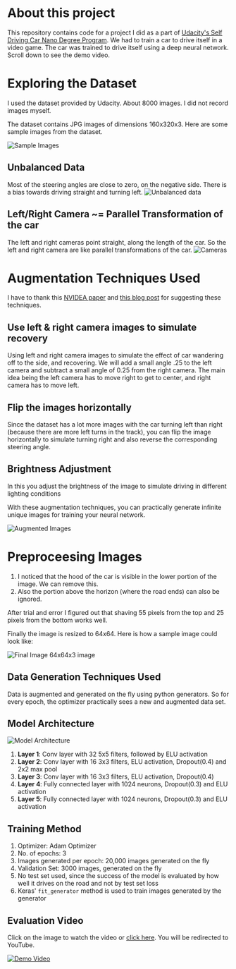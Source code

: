 # About this project
This repository contains code for a project I did as a part of [Udacity's Self Driving Car Nano Degree Program](https://www.udacity.com/drive). We had to train a car to drive itself in a video game. The car was trained to drive itself using a deep neural network. Scroll down to see the demo video.

# Exploring the Dataset
I used the dataset provided by Udacity. About 8000 images. I did not record images myself.

The dataset contains JPG images of dimensions 160x320x3. Here are some sample images from the dataset.

![Sample Images](assets/sample_images.png)

## Unbalanced Data
Most of the steering angles are close to zero, on the negative side. There is a bias towards driving straight and turning left.
![Unbalanced data](assets/unbalanced_data.png)

## Left/Right Camera ~= Parallel Transformation of the car
The left and right cameras point straight, along the length of the car. So the left and right camera are like parallel transformations of the car.
![Cameras](assets/cameras.png)

# Augmentation Techniques Used

I have to thank this [NVIDEA paper](http://images.nvidia.com/content/tegra/automotive/images/2016/solutions/pdf/end-to-end-dl-using-px.pdf) and [this blog post](https://chatbotslife.com/using-augmentation-to-mimic-human-driving-496b569760a9#.d779iwp28) for suggesting these techniques.

## Use left & right camera images to simulate recovery
Using left and right camera images to simulate the effect of car wandering off to the side, and recovering. We will add a small angle .25 to the left camera and subtract a small angle of 0.25 from the right camera. The main idea being the left camera has to move right to get to center, and right camera has to move left.

## Flip the images horizontally
Since the dataset has a lot more images with the car turning left than right (because there are more left turns in the track), you can flip the image horizontally to simulate turning right and also reverse the corresponding steering angle.

## Brightness Adjustment
In this you adjust the brightness of the image to simulate driving in different lighting conditions

With these augmentation techniques, you can practically generate infinite unique images for training your neural network.

![Augmented Images](assets/augmentation.png)

# Preproceesing Images
1. I noticed that the hood of the car is visible in the lower portion of the image. We can remove this.
2. Also the portion above the horizon (where the road ends) can also be ignored.

After trial and error I figured out that shaving 55 pixels from the top and 25 pixels from the bottom works well.

Finally the image is resized to 64x64. Here is how a sample image could look like:

![**Final Image 64x64x3 image**](assets/resized.png)

## Data Generation Techniques Used
Data is augmented and generated on the fly using python generators. So for every epoch, the optimizer practically sees a new and augmented data set.

## Model Architecture

![Model Architecture](assets/model_architecture.png)

1. **Layer 1**: Conv layer with 32 5x5 filters, followed by ELU activation
2. **Layer 2**: Conv layer with 16 3x3 filters, ELU activation, Dropout(0.4) and 2x2 max pool
3. **Layer 3**: Conv layer with 16 3x3 filters, ELU activation, Dropout(0.4)
4. **Layer 4**: Fully connected layer with 1024 neurons, Dropout(0.3) and ELU activation
5. **Layer 5**: Fully connected layer with 1024 neurons, Dropout(0.3) and ELU activation

## Training Method

1. Optimizer: Adam Optimizer
2. No. of epochs: 3
3. Images generated per epoch: 20,000 images generated on the fly
3. Validation Set: 3000 images, generated on the fly
4. No test set used, since the success of the model is evaluated by how well it drives on the road and not by test set loss
5. Keras' `fit_generator` method is used to train images generated by the generator

## Evaluation Video

Click on the image to watch the video or [click here](https://youtu.be/kElUwEoZ7P0). You will be redirected to YouTube.

[![Demo Video](https://img.youtube.com/vi/kElUwEoZ7P0/0.jpg)](https://youtu.be/kElUwEoZ7P0)


